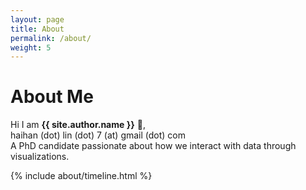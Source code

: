 ```yaml
---
layout: page
title: About
permalink: /about/
weight: 5
---
```


# **About Me**


Hi I am **{{ site.author.name }}** :wave:,<br>
haihan (dot) lin (dot) 7 (at) gmail (dot) com <br>
A PhD candidate passionate about how we interact with data through visualizations.

<!-- <div class="row">
{% include about/skills.html title="Programming Skills" source=site.data.programming-skills %}
{% include about/skills.html title="Other Skills" source=site.data.other-skills %}
</div> -->

<div class="row">
{% include about/timeline.html %}
</div>
